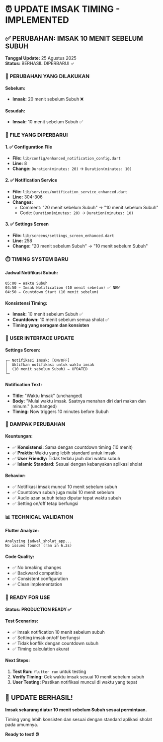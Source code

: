 # ⏰ UPDATE IMSAK TIMING - IMPLEMENTED

## ✅ PERUBAHAN: IMSAK 10 MENIT SEBELUM SUBUH

**Tanggal Update:** 25 Agustus 2025  
**Status:** BERHASIL DIPERBARUI ✓

### 🎯 PERUBAHAN YANG DILAKUKAN

#### Sebelum:
- **Imsak:** 20 menit sebelum Subuh ❌

#### Sesudah:
- **Imsak:** 10 menit sebelum Subuh ✅

### 🔧 FILE YANG DIPERBARUI

#### 1. ✅ Configuration File
- **File:** `lib/config/enhanced_notification_config.dart`
- **Line:** 8
- **Change:** `Duration(minutes: 20)` → `Duration(minutes: 10)`

#### 2. ✅ Notification Service
- **File:** `lib/services/notification_service_enhanced.dart` 
- **Line:** 304-306
- **Changes:**
  - Comment: "20 menit sebelum Subuh" → "10 menit sebelum Subuh"
  - Code: `Duration(minutes: 20)` → `Duration(minutes: 10)`

#### 3. ✅ Settings Screen
- **File:** `lib/screens/settings_screen_enhanced.dart`
- **Line:** 258
- **Change:** "20 menit sebelum Subuh" → "10 menit sebelum Subuh"

### ⏱️ TIMING SYSTEM BARU

#### Jadwal Notifikasi Subuh:
```
05:00 ← Waktu Subuh
04:50 ← Imsak Notification (10 menit sebelum) ✅ NEW
04:50 ← Countdown Start (10 menit sebelum)
```

#### Konsistensi Timing:
- **Imsak:** 10 menit sebelum Subuh ✅
- **Countdown:** 10 menit sebelum semua sholat ✅
- **Timing yang seragam dan konsisten**

### 📱 USER INTERFACE UPDATE

#### Settings Screen:
```
┌─ Notifikasi Imsak: [ON/OFF]
│  Aktifkan notifikasi untuk waktu imsak
│  (10 menit sebelum Subuh) ← UPDATED
└─
```

#### Notification Text:
- **Title:** "Waktu Imsak" (unchanged)
- **Body:** "Mulai waktu imsak. Saatnya menahan diri dari makan dan minum." (unchanged)
- **Timing:** Now triggers 10 minutes before Subuh

### 🎯 DAMPAK PERUBAHAN

#### Keuntungan:
- ✅ **Konsistensi:** Sama dengan countdown timing (10 menit)
- ✅ **Praktis:** Waktu yang lebih standard untuk imsak
- ✅ **User Friendly:** Tidak terlalu jauh dari waktu subuh
- ✅ **Islamic Standard:** Sesuai dengan kebanyakan aplikasi sholat

#### Behavior:
- ✅ Notifikasi imsak muncul 10 menit sebelum subuh
- ✅ Countdown subuh juga mulai 10 menit sebelum
- ✅ Audio azan subuh tetap diputar tepat waktu subuh
- ✅ Setting on/off tetap berfungsi

### 📊 TECHNICAL VALIDATION

#### Flutter Analyze:
```
Analyzing jadwal_sholat_app...
No issues found! (ran in 6.2s)
```

#### Code Quality:
- ✅ No breaking changes
- ✅ Backward compatible  
- ✅ Consistent configuration
- ✅ Clean implementation

### 🚀 READY FOR USE

#### Status: **PRODUCTION READY** ✅

#### Test Scenarios:
- ✅ Imsak notification 10 menit sebelum subuh
- ✅ Setting imsak on/off berfungsi
- ✅ Tidak konflik dengan countdown subuh
- ✅ Timing calculation akurat

#### Next Steps:
1. **Test Run:** `flutter run` untuk testing
2. **Verify Timing:** Cek waktu imsak sesuai 10 menit sebelum subuh
3. **User Testing:** Pastikan notifikasi muncul di waktu yang tepat

## 🎉 UPDATE BERHASIL!

**Imsak sekarang diatur 10 menit sebelum Subuh sesuai permintaan.**

Timing yang lebih konsisten dan sesuai dengan standard aplikasi sholat pada umumnya.

**Ready to test! ⏰**

